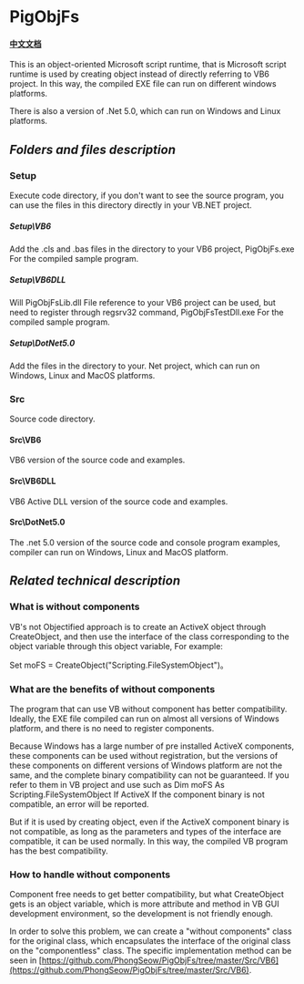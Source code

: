 # PigObjFs
#### [中文文档](https://github.com/PhongSeow/PigObjFs/blob/master/README.CN.md)

This is an object-oriented Microsoft script runtime, that is Microsoft script runtime is used by creating object instead of directly referring to VB6 project. In this way, the compiled EXE file can run on different windows platforms.

There is also a version of .Net 5.0, which can run on Windows and Linux platforms.

## ***Folders and files description***

### Setup

Execute code directory, if you don't want to see the source program, you can use the files in this directory directly in your VB.NET project.

##### Setup\VB6

Add the .cls and .bas files in the directory to your VB6 project, PigObjFs.exe For the compiled sample program.

##### Setup\VB6DLL

Will PigObjFsLib.dll File reference to your VB6 project can be used, but need to register through regsrv32 command, PigObjFsTestDll.exe For the compiled sample program.

##### Setup\DotNet5.0

Add the files in the directory to your. Net project, which can run on Windows, Linux and MacOS platforms.


### Src

Source code directory.

#### Src\VB6

VB6 version of the source code and examples.

#### Src\VB6DLL

VB6 Active DLL version of the source code and examples.

#### Src\DotNet5.0

The .net 5.0 version of the source code and console program examples, compiler can run on Windows, Linux and MacOS platform.

## ***Related technical description***

### What is without components

VB's not Objectified approach is to create an ActiveX object through CreateObject, and then use the interface of the class corresponding to the object variable through this object variable, For example:

Set moFS = CreateObject("Scripting.FileSystemObject")。

### What are the benefits of without components

The program that can use VB without component has better compatibility. Ideally, the EXE file compiled can run on almost all versions of Windows platform, and there is no need to register components.

Because Windows has a large number of pre installed ActiveX components, these components can be used without registration, but the versions of these components on different versions of Windows platform are not the same, and the complete binary compatibility can not be guaranteed. If you refer to them in VB project and use such as Dim moFS As Scripting.FileSystemObject If ActiveX If the component binary is not compatible, an error will be reported.

But if it is used by creating object, even if the ActiveX component binary is not compatible, as long as the parameters and types of the interface are compatible, it can be used normally. In this way, the compiled VB program has the best compatibility.


### How to handle without components

Component free needs to get better compatibility, but what CreateObject gets is an object variable, which is more attribute and method in VB GUI development environment, so the development is not friendly enough.

In order to solve this problem, we can create a "without components" class for the original class, which encapsulates the interface of the original class on the "componentless" class. The specific implementation method can be seen in [https://github.com/PhongSeow/PigObjFs/tree/master/Src/VB6](https://github.com/PhongSeow/PigObjFs/tree/master/Src/VB6).
